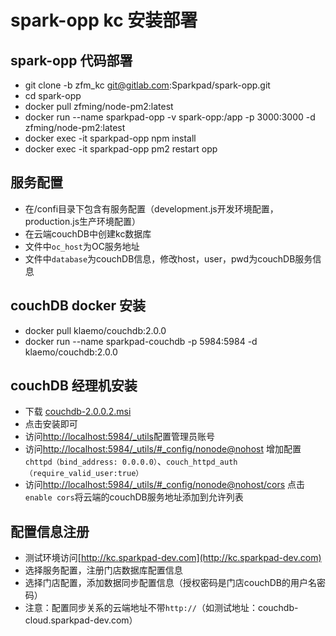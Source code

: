 # spark-opp kc 安装部署
## spark-opp 代码部署
* git clone -b zfm_kc git@gitlab.com:Sparkpad/spark-opp.git
* cd spark-opp
* docker pull zfming/node-pm2:latest
* docker run --name sparkpad-opp -v spark-opp:/app -p 3000:3000 -d zfming/node-pm2:latest
* docker exec -it sparkpad-opp npm install
* docker exec -it sparkpad-opp pm2 restart opp

## 服务配置
* 在/confi目录下包含有服务配置（development.js开发环境配置，production.js生产环境配置）
* 在云端couchDB中创建kc数据库
* 文件中`oc_host`为OC服务地址
* 文件中`database`为couchDB信息，修改host，user，pwd为couchDB服务信息

## couchDB docker 安装
* docker pull klaemo/couchdb:2.0.0
* docker run --name sparkpad-couchdb -p 5984:5984 -d klaemo/couchdb:2.0.0

## couchDB 经理机安装
* 下载 [couchdb-2.0.0.2.msi](https://dl.bintray.com/apache/couchdb/win/2.0.0.2/couchdb-2.0.0.2.msi)
* 点击安装即可
* 访问[http://localhost:5984/_utils](http://localhost:5984/_utils)配置管理员账号
* 访问[http://localhost:5984/_utils/#_config/nonode@nohost](http://localhost:5984/_utils/#_config/nonode@nohost) 增加配置`chttpd（bind_address: 0.0.0.0）`、`couch_httpd_auth（require_valid_user:true）`
* 访问[http://localhost:5984/_utils/#_config/nonode@nohost/cors](http://localhost:5984/_utils/#_config/nonode@nohost/cors) 点击`enable cors`将云端的couchDB服务地址添加到允许列表

## 配置信息注册
* 测试环境访问[http://kc.sparkpad-dev.com](http://kc.sparkpad-dev.com)
* 选择服务配置，注册门店数据库配置信息
* 选择门店配置，添加数据同步配置信息（授权密码是门店couchDB的用户名密码）
* 注意：配置同步关系的云端地址不带`http://`（如测试地址：couchdb-cloud.sparkpad-dev.com）